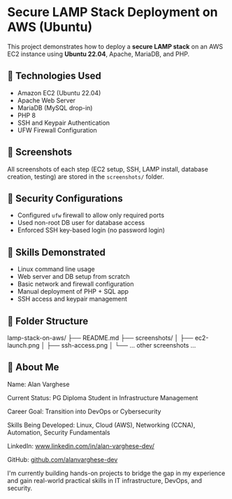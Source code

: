 # Secure LAMP Stack Deployment on AWS (Ubuntu)


This project demonstrates how to deploy a **secure LAMP stack** on an AWS EC2 instance using **Ubuntu 22.04**, Apache, MariaDB, and PHP.


## 🔧 Technologies Used


- Amazon EC2 (Ubuntu 22.04)
- Apache Web Server
- MariaDB (MySQL drop-in)
- PHP 8
- SSH and Keypair Authentication
- UFW Firewall Configuration


## 📸 Screenshots


All screenshots of each step (EC2 setup, SSH, LAMP install, database creation, testing) are stored in the `screenshots/` folder.


## 🔐 Security Configurations


- Configured `ufw` firewall to allow only required ports
- Used non-root DB user for database access
- Enforced SSH key-based login (no password login)


## 🚀 Skills Demonstrated


- Linux command line usage
- Web server and DB setup from scratch
- Basic network and firewall configuration
- Manual deployment of PHP + SQL app
- SSH access and keypair management


## 📁 Folder Structure


lamp-stack-on-aws/
├── README.md
├── screenshots/
│ ├── ec2-launch.png
│ ├── ssh-access.png
│ └── ... other screenshots ...



## 📜 About Me



 Name: Alan Varghese  

 Current Status: PG Diploma Student in Infrastructure Management  

 Career Goal: Transition into DevOps or Cybersecurity  

 Skills Being Developed: Linux, Cloud (AWS), Networking (CCNA), Automation, Security Fundamentals  

 LinkedIn: www.linkedin.com/in/alan-varghese-dev/  

 GitHub: [github.com/alanvarghese-dev](https://github.com/alanvarghese-dev)

 I'm currently building hands-on projects to bridge the gap in my experience and gain real-world practical skills in IT infrastructure, DevOps, and security.
